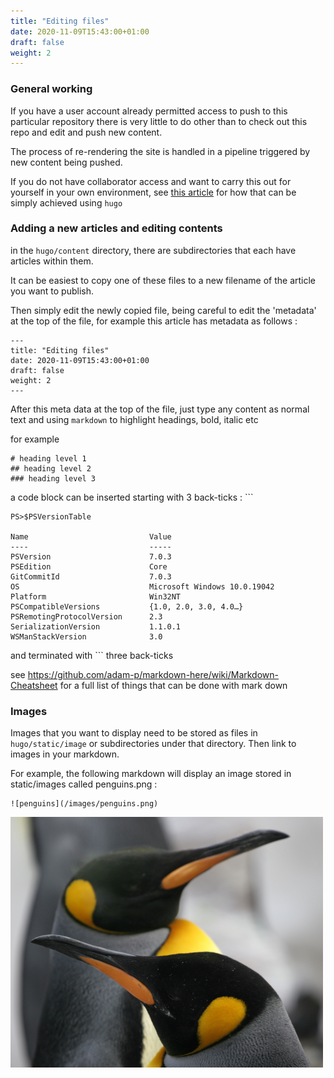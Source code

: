 ```yaml
---
title: "Editing files"
date: 2020-11-09T15:43:00+01:00
draft: false
weight: 2
---
```


### General working 

If you have a user account already permitted access to push to this particular repository there is very little to do other than to check out this repo and edit and push new content. 

The process of re-rendering the site is handled in a pipeline triggered by new content being pushed.

If you do not have collaborator access and want to carry this out for yourself in your own environment, see [this article](/getting-started/cloning_this_repository_and_regenerating_the_site_locally/) for how that can be simply achieved using `hugo`

### Adding a new articles and editing contents

in the `hugo/content` directory, there are subdirectories that each have articles within them. 

It can be easiest to copy one of these files to a new filename of the article you want to publish.

Then simply edit the newly copied file, being careful to edit the 'metadata' at the top of the file, for example this article has metadata as follows :

```
---
title: "Editing files"
date: 2020-11-09T15:43:00+01:00
draft: false
weight: 2
---
```

After this meta data at the top of the file, just type any content as normal text and using `markdown` to highlight headings, bold, italic etc

for example

```
# heading level 1
## heading level 2
### heading level 3
```

a code block can be inserted starting with 3 back-ticks : ``` 

```
PS>$PSVersionTable

Name                           Value
----                           -----
PSVersion                      7.0.3
PSEdition                      Core
GitCommitId                    7.0.3
OS                             Microsoft Windows 10.0.19042
Platform                       Win32NT
PSCompatibleVersions           {1.0, 2.0, 3.0, 4.0…}
PSRemotingProtocolVersion      2.3
SerializationVersion           1.1.0.1
WSManStackVersion              3.0
```
and terminated with ``` three back-ticks


see https://github.com/adam-p/markdown-here/wiki/Markdown-Cheatsheet for a full list of things that can be done with mark down 

### Images

Images that you want to display need to be stored as files in `hugo/static/image` or subdirectories under that directory. Then link to images in your markdown.

For example, the following markdown will display an image stored in static/images called penguins.png :

```
![penguins](/images/penguins.png)
```

![penguins](/images/penguins_scaled.png)

